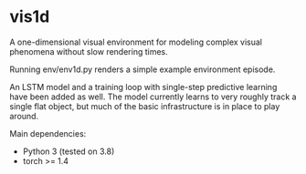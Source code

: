 # vis1d
A one-dimensional visual environment for modeling complex visual phenomena without slow rendering times.

Running env/env1d.py renders a simple example environment episode.

An LSTM model and a training loop with single-step predictive learning have been added as well. The model currently learns to very roughly track a single flat object, but much of the basic infrastructure is in place to play around.

Main dependencies:
* Python 3 (tested on 3.8)
* torch >= 1.4
